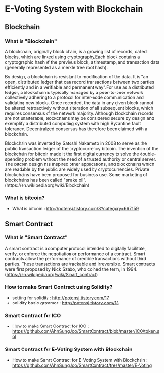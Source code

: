 # E-Voting System with Blockchain 

## Blockchain

### What is "Blockchain"
A blockchain, originally block chain,  is a growing list of records, called blocks, which are linked using cryptography.Each block contains a cryptographic hash of the previous block, a timestamp, and transaction data (generally represented as a merkle tree root hash).

By design, a blockchain is resistant to modification of the data. It is "an open, distributed ledger that can record transactions between two parties efficiently and in a verifiable and permanent way".For use as a distributed ledger, a blockchain is typically managed by a peer-to-peer network collectively adhering to a protocol for inter-node communication and validating new blocks. Once recorded, the data in any given block cannot be altered retroactively without alteration of all subsequent blocks, which requires consensus of the network majority. Although blockchain records are not unalterable, blockchains may be considered secure by design and exemplify a distributed computing system with high Byzantine fault tolerance. Decentralized consensus has therefore been claimed with a blockchain.

Blockchain was invented by Satoshi Nakamoto in 2008 to serve as the public transaction ledger of the cryptocurrency bitcoin. The invention of the blockchain for bitcoin made it the first digital currency to solve the double-spending problem without the need of a trusted authority or central server. The bitcoin design has inspired other applications, and blockchains which are readable by the public are widely used by cryptocurrencies. Private blockchains have been proposed for business use. Some marketing of blockchains has been called "snake oil".  
(https://en.wikipedia.org/wiki/Blockchain)

### What is bitcoin?

- What is bitcoin : http://potensj.tistory.com/3?category=667159  


## Smart Contract

### What is "Smart Contract"
A smart contract is a computer protocol intended to digitally facilitate, verify, or enforce the negotiation or performance of a contract. Smart contracts allow the performance of credible transactions without third parties. These transactions are trackable and irreversible. Smart contracts were first proposed by Nick Szabo, who coined the term, in 1994.
(https://en.wikipedia.org/wiki/Smart_contract)

### How to make Smart Contract using Solidity?

- setting for solidity : http://potensj.tistory.com/17
- solidity basic grammar : http://potensj.tistory.com/18


### Smart Contract for ICO 
- How to make Smart Contract for ICO :  
https://github.com/AhnSungJoo/SmartContract/blob/master/ICO/token.sol

### Smart Contract for E-Voting System with Blockchain 
- How to make Samrt Contract for E-Voting System with Blockchain : https://github.com/AhnSungJoo/SmartContract/tree/master/E-Voting
